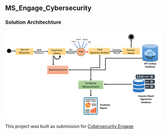 ## MS_Engage_Cybersecurity

### Solution Architechture
![Solution Architechture](./solution_arch.png)

This project was built as submission for [Cybersecurity Engage]([https://acehacker.com/microsoft/cybersecurity/])


